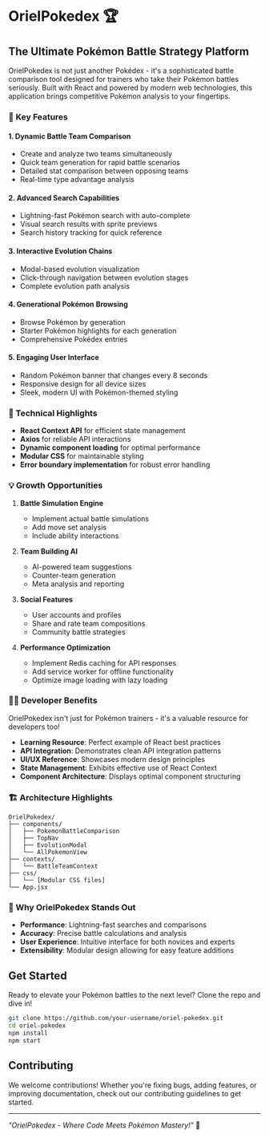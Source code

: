 # OrielPokedex 🏆

## The Ultimate Pokémon Battle Strategy Platform

OrielPokedex is not just another Pokédex - it's a sophisticated battle comparison tool designed for trainers who take their Pokémon battles seriously. Built with React and powered by modern web technologies, this application brings competitive Pokémon analysis to your fingertips.

### 🌟 Key Features

#### 1. Dynamic Battle Team Comparison
- Create and analyze two teams simultaneously
- Quick team generation for rapid battle scenarios
- Detailed stat comparison between opposing teams
- Real-time type advantage analysis

#### 2. Advanced Search Capabilities
- Lightning-fast Pokémon search with auto-complete
- Visual search results with sprite previews
- Search history tracking for quick reference

#### 3. Interactive Evolution Chains
- Modal-based evolution visualization
- Click-through navigation between evolution stages
- Complete evolution path analysis

#### 4. Generational Pokémon Browsing
- Browse Pokémon by generation
- Starter Pokémon highlights for each generation
- Comprehensive Pokédex entries

#### 5. Engaging User Interface
- Random Pokémon banner that changes every 8 seconds
- Responsive design for all device sizes
- Sleek, modern UI with Pokémon-themed styling

### 🔧 Technical Highlights

- **React Context API** for efficient state management
- **Axios** for reliable API interactions
- **Dynamic component loading** for optimal performance
- **Modular CSS** for maintainable styling
- **Error boundary implementation** for robust error handling

### 💡 Growth Opportunities

1. **Battle Simulation Engine**
   - Implement actual battle simulations
   - Add move set analysis
   - Include ability interactions

2. **Team Building AI**
   - AI-powered team suggestions
   - Counter-team generation
   - Meta analysis and reporting

3. **Social Features**
   - User accounts and profiles
   - Share and rate team compositions
   - Community battle strategies

4. **Performance Optimization**
   - Implement Redis caching for API responses
   - Add service worker for offline functionality
   - Optimize image loading with lazy loading

### 👨‍💻 Developer Benefits

OrielPokedex isn't just for Pokémon trainers - it's a valuable resource for developers too!

- **Learning Resource**: Perfect example of React best practices
- **API Integration**: Demonstrates clean API integration patterns
- **UI/UX Reference**: Showcases modern design principles
- **State Management**: Exhibits effective use of React Context
- **Component Architecture**: Displays optimal component structuring

### 🏗️ Architecture Highlights

```
OrielPokedex/
├── components/
│   ├── PokemonBattleComparison
│   ├── TopNav
│   ├── EvolutionModal
│   └── AllPokemonView
├── contexts/
│   └── BattleTeamContext
├── css/
│   └── [Modular CSS files]
└── App.jsx
```

### 💪 Why OrielPokedex Stands Out

- **Performance**: Lightning-fast searches and comparisons
- **Accuracy**: Precise battle calculations and analysis
- **User Experience**: Intuitive interface for both novices and experts
- **Extensibility**: Modular design allowing for easy feature additions

## Get Started

Ready to elevate your Pokémon battles to the next level? Clone the repo and dive in!

```bash
git clone https://github.com/your-username/oriel-pokedex.git
cd oriel-pokedex
npm install
npm start
```

## Contributing

We welcome contributions! Whether you're fixing bugs, adding features, or improving documentation, check out our contributing guidelines to get started.

---

*"OrielPokedex - Where Code Meets Pokémon Mastery!"* 🚀

